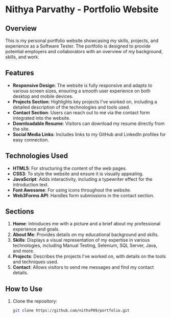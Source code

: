 # Nithya Parvathy - Portfolio Website

## Overview

This is my personal portfolio website showcasing my skills, projects, and experience as a Software Tester. The portfolio is designed to provide potential employers and collaborators with an overview of my background, skills, and work.

## Features

- **Responsive Design**: The website is fully responsive and adapts to various screen sizes, ensuring a smooth user experience on both desktop and mobile devices.
- **Projects Section**: Highlights key projects I've worked on, including a detailed description of the technologies and tools used.
- **Contact Section**: Users can reach out to me via the contact form integrated into the website.
- **Downloadable Resume**: Visitors can download my resume directly from the site.
- **Social Media Links**: Includes links to my GitHub and LinkedIn profiles for easy connection.

## Technologies Used

- **HTML5**: For structuring the content of the web pages.
- **CSS3**: To style the website and ensure it is visually appealing.
- **JavaScript**: Adds interactivity, including a typewriter effect for the introduction text.
- **Font Awesome**: For using icons throughout the website.
- **Web3Forms API**: Handles form submissions in the contact section.

## Sections

1. **Home**: Introduces me with a picture and a brief about my professional experience and goals.
2. **About Me**: Provides details on my educational background and skills.
3. **Skills**: Displays a visual representation of my expertise in various technologies, including Manual Testing, Selenium, SQL Server, Java, and more.
4. **Projects**: Describes the projects I've worked on, with details on the tools and techniques used.
5. **Contact**: Allows visitors to send me messages and find my contact details.

## How to Use

1. Clone the repository:
   ```bash
   git clone https://github.com/nithsP09/portfolio.git
